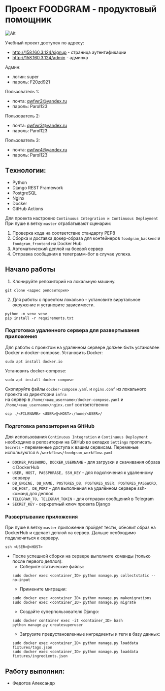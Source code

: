 # Проект FOODGRAM - продуктовый помощник

![Alt](https://github.com/Aleksandr-Fedotov/foodgram-project-react/actions/workflows/foodgram_workflow.yml/badge.svg 'Actions Status')

Учебный проект доступен по адресу: 
* http://158.160.3.124/signup - страница аутентификации
* http://158.160.3.124/admin - админка

Админ:
* логин: super
* пароль: F20zd921

Пользователь 1:
* почта: qwfwr2@yandex.ru
* пароль: Parol123

Пользователь 2:
* почта: qwfwr3@yandex.ru
* пароль: Parol123

Пользователь 3:
* почта: qwfwr4@yandex.ru
* пароль: Parol123

## Tехнологии:
- Python
- Django REST Framework
- PostgreSQL
- Nginx
- Docker
- GitHub Actions

Для проекта настроено `Continuous Integration и Continuous Deployment`  
При пуше в ветку `master` отрабатывают сценарии:
1. Проверка кода на соответствие стандарту PEP8
2. Сборка и доставка докер-образа для контейнеров `foodgram_backend` и `foodgram_frontend` на Docker Hub
3. Автоматический деплой на боевой сервер
4. Отправка сообщения в телеграмм-бот в случае успеха.

## Начало работы

1. Клонируйте репозиторий на локальную машину.
```
git clone <адрес репозитория>
```
2. Для работы с проектом локально - установите вирутальное окружение и установите зависимости.
```
python -m venv venv
pip install -r requirements.txt
```

### Подготовка удаленного сервера для развертывания приложения

Для работы с проектом на удаленном сервере должен быть установлен Docker и docker-compose.
Установить Docker:
```
sudo apt install docker.io
```
Установить docker-compose:
```
sudo apt install docker-compose
```
Скопируйте файлы `docker-compose.yaml` и `nginx.conf` из локального проекта из директории `infra`  
на сервер в `/home/<ваш_username>/docker-compose.yaml` и `/home/<ваш_username>/nginx.conf` соответственно
```
scp ./<FILENAME> <USER>@<HOST>:/home/<USER>/
```


### Подготовка репозитория на GitHub

Для использования `Continuous Integration` и `Continuous Deployment` необходимо в репозитории на GitHub во вкладке `Settings` прописать `Secrets` - переменные доступа к вашим сервисам.
Переменые используются в `/workflows/foodgram_workflow.yaml`

* `DOCKER_PASSWORD, DOCKER_USERNAME` - для загрузки и скачивания образа с DockerHub 
* `USER, HOST, PASSPHRASE, SSH_KEY` - для подключения к удаленному серверу 
* `DB_ENGINE, DB_NAME, POSTGRES_DB, POSTGRES_USER, POSTGRES_PASSWORD, DB_HOST, DB_PORT` - для выполнения на удалённом сервере ssh-команд для деплоя
* `TELEGRAM_TO, TELEGRAM_TOKEN` - для отправки сообщений в Telegram
* `SECRET_KEY` - серкретный ключ проекта Django

### Развертывание приложения

При пуше в ветку `master` приложение пройдет тесты, обновит образ на DockerHub и сделает деплой на сервер. Дальше необходимо подключиться к серверу.
```
ssh <USER>@<HOST>
```
* После успешной сборки на сервере выполните команды (только после первого деплоя):
    - Соберите статические файлы:
    ```
    sudo docker exec <container_ID> python manage.py collectstatic --no-input
    ```
    - Примените миграции:
    ```
    sudo docker exec <container_ID> python manage.py makemigrations  
    sudo docker exec <container_ID> python manage.py migrate
    ```
    - Создайте суперпользователя Django:
    ```
    sudo docker container exec -it <container_ID> bash
    python manage.py createsuperuser
    ```
    - Загрузите предустановленные ингредиенты и теги в базу данных:
    ```
    sudo docker exec <container_ID> python manage.py loaddata fixtures/tags.json
    sudo docker exec <container_ID> python manage.py loaddata fixtures/ingredients.json
    ```

## Работу выполнил:
- Федотов Александр
